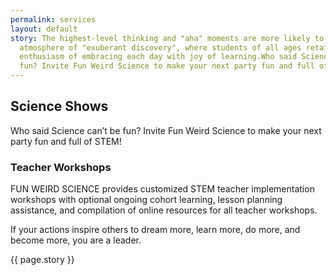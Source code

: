 ```yaml
---
permalink: services
layout: default
story: The highest-level thinking and "aha" moments are more likely to occur in an
  atmosphere of "exuberant discovery", where students of all ages retain that kindergarten
  enthusiasm of embracing each day with joy of learning.Who said Science can't be
  fun? Invite Fun Weird Science to make your next party fun and full of STEM!
---
```


<div class = 'fulls shows' id = 'shows'>
  <div class = 'flex-in overlay'>
    <div class = 'tripple'>
      <h2>Science Shows</h2>
      <p>Who said Science can’t be fun? Invite Fun Weird Science to make your next party fun and full of STEM!</p>
    </div>
  </div>
</div>
<div class = 'dull flex-in'>
  <div class = 'child tripple'>
      <h3 id = 'train'>Teacher Workshops</h3>
  <p class = 'flex-in'>FUN WEIRD SCIENCE provides customized STEM teacher implementation workshops with optional ongoing cohort learning, lesson planning assistance, and compilation of online resources for all teacher workshops.</p>
  <div class = 'banner'>
    <p>If your actions inspire others to dream more, learn more, do more, and become more, you are a leader.</p>
  </div>
  </div>
</div>
<div class = 'bright flex-in'>
  <p class = 'banner center'> {{ page.story }}</p>
</div>
